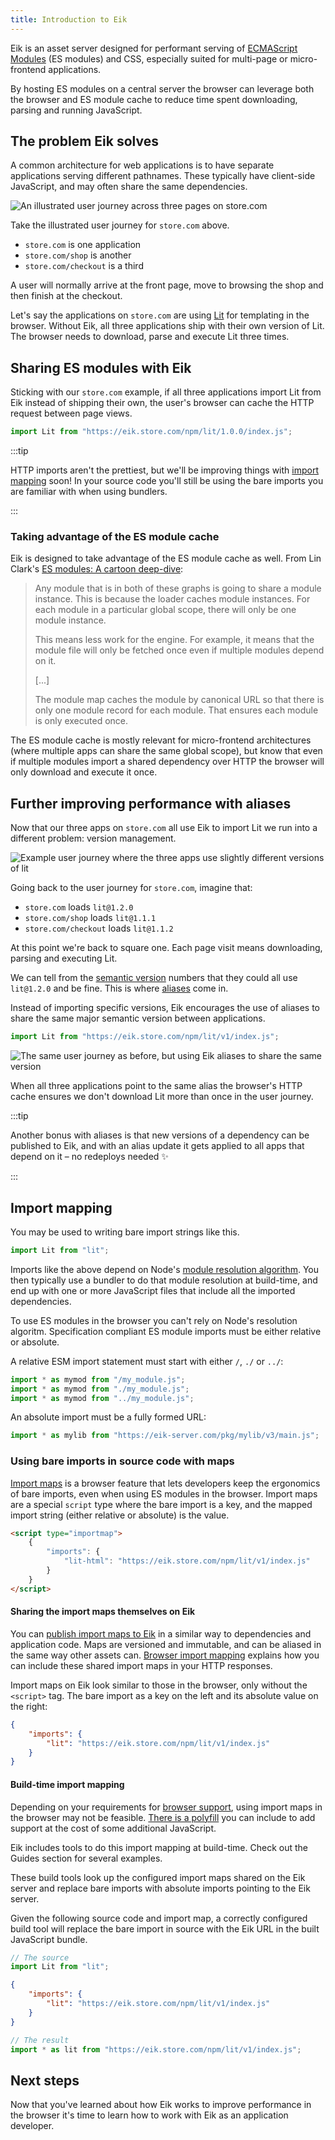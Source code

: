 ```yaml
---
title: Introduction to Eik
---
```


Eik is an asset server designed for performant serving of
[ECMAScript Modules](https://developer.mozilla.org/en-US/docs/Web/JavaScript/Guide/Modules) (ES modules) and CSS,
especially suited for multi-page or micro-frontend applications.

By hosting ES modules on a central server the browser can leverage both the browser and ES module cache to reduce time spent downloading, parsing and running JavaScript.

## The problem Eik solves

A common architecture for web applications is to have separate applications serving different pathnames. These typically have client-side JavaScript, and may often share the same dependencies.

![An illustrated user journey across three pages on store.com](/img/overview_page_to_page_flow.min.svg)

Take the illustrated user journey for `store.com` above.

- `store.com` is one application
- `store.com/shop` is another
- `store.com/checkout` is a third

A user will normally arrive at the front page, move to browsing the shop and then finish at the checkout.

Let's say the applications on `store.com` are using [Lit](https://lit.dev) for templating in the browser. Without Eik, all three applications ship with their own version of Lit. The browser needs to download, parse and execute Lit three times.

## Sharing ES modules with Eik

Sticking with our `store.com` example, if all three applications import Lit from Eik instead of shipping their own, the user's browser can cache the HTTP request between page views.

```js
import Lit from "https://eik.store.com/npm/lit/1.0.0/index.js";
```

:::tip

HTTP imports aren't the prettiest, but we'll be improving things with [import mapping](#import-mapping) soon! In your source code you'll still be using the bare imports you are familiar with when using bundlers.

:::

### Taking advantage of the ES module cache

Eik is designed to take advantage of the ES module cache as well. From Lin Clark's [ES modules: A cartoon deep-dive](https://hacks.mozilla.org/2018/03/es-modules-a-cartoon-deep-dive/):

> Any module that is in both of these graphs is going to share a module instance. This is because the loader caches module instances. For each module in a particular global scope, there will only be one module instance.
>
> This means less work for the engine. For example, it means that the module file will only be fetched once even if multiple modules depend on it.
>
> [...]
>
> The module map caches the module by canonical URL so that there is only one module record for each module. That ensures each module is only executed once.

The ES module cache is mostly relevant for micro-frontend architectures (where multiple apps can share the same global scope), but know that even if multiple modules import a shared dependency over HTTP the browser will only download and execute it once.

## Further improving performance with aliases

Now that our three apps on `store.com` all use Eik to import Lit we run into a different problem: version management.

![Example user journey where the three apps use slightly different versions of lit](/img/overview_page_to_page_diff_versions.min.svg)

Going back to the user journey for `store.com`, imagine that:

- `store.com` loads `lit@1.2.0`
- `store.com/shop` loads `lit@1.1.1`
- `store.com/checkout` loads `lit@1.1.2`

At this point we're back to square one. Each page visit means downloading, parsing and executing Lit.

We can tell from the [semantic version](https://semver.org/) numbers that they could all use `lit@1.2.0` and be fine. This is where [aliases](/docs/dependencies/aliases) come in.

Instead of importing specific versions, Eik encourages the use of aliases to share the same major semantic version between applications.

```js
import Lit from "https://eik.store.com/npm/lit/v1/index.js";
```

![The same user journey as before, but using Eik aliases to share the same version](/img/overview_page_to_page_same_versions.min.svg)

When all three applications point to the same alias the browser's HTTP cache ensures we don't download Lit more than once in the user journey.

:::tip

Another bonus with aliases is that new versions of a dependency can be published to Eik, and with an alias update it gets applied to all apps that depend on it – no redeploys needed ✨

:::

## Import mapping

You may be used to writing bare import strings like this.

```js
import Lit from "lit";
```

Imports like the above depend on Node's [module resolution algorithm](https://nodejs.org/docs/v20.16.0/api/esm.html#resolution-and-loading-algorithm). You then typically use a bundler to do that module resolution at build-time, and end up with one or more JavaScript files that include all the imported dependencies.

To use ES modules in the browser you can't rely on Node's resolution algoritm. Specification compliant ES module imports must be either relative or absolute.

A relative ESM import statement must start with either `/`, `./` or `../`:

```js
import * as mymod from "/my_module.js";
import * as mymod from "./my_module.js";
import * as mymod from "../my_module.js";
```

An absolute import must be a fully formed URL:

```js
import * as mylib from "https://eik-server.com/pkg/mylib/v3/main.js";
```

### Using bare imports in source code with maps

[Import maps](https://developer.mozilla.org/en-US/docs/Web/HTML/Element/script/type/importmap) is a browser feature that lets developers keep the ergonomics of bare imports, even when using ES modules in the browser. Import maps are a special `script` type where the bare import is a key, and the mapped import string (either relative or absolute) is the value.

```html
<script type="importmap">
	{
		"imports": {
			"lit-html": "https://eik.store.com/npm/lit/v1/index.js"
		}
	}
</script>
```

#### Sharing the import maps themselves on Eik

You can [publish import maps to Eik](/docs/dependencies/import-maps) in a similar way to dependencies and application code. Maps are versioned and immutable, and can be aliased in the same way other assets can. [Browser import mapping](/docs/guides/browser-importmap/) explains how you can include these shared import maps in your HTTP responses.

Import maps on Eik look similar to those in the browser, only without the `<script>` tag. The bare import as a key on the left and its absolute value on the right:

```json
{
	"imports": {
		"lit": "https://eik.store.com/npm/lit/v1/index.js"
	}
}
```

#### Build-time import mapping

Depending on your requirements for [browser support](https://caniuse.com/mdn-html_elements_script_type_importmap), using import maps in the browser may not be feasible. [There is a polyfill](https://github.com/guybedford/es-module-shims#readme) you can include to add support at the cost of some additional JavaScript.

Eik includes tools to do this import mapping at build-time. Check out the Guides section for several examples.

These build tools look up the configured import maps shared on the Eik server and replace bare imports with absolute imports pointing to the Eik server.

Given the following source code and import map, a correctly configured build tool will replace the bare import in source with the Eik URL in the built JavaScript bundle.

```js
// The source
import Lit from "lit";
```

```json
{
	"imports": {
		"lit": "https://eik.store.com/npm/lit/v1/index.js"
	}
}
```

```js
// The result
import * as lit from "https://eik.store.com/npm/lit/v1/index.js";
```

## Next steps

Now that you've learned about how Eik works to improve performance in the browser it's time to learn how to work with Eik as an application developer.
